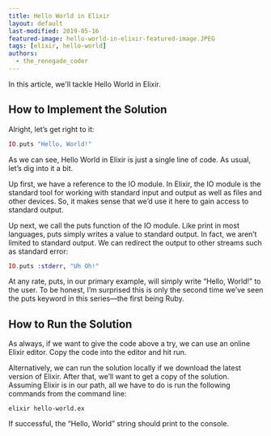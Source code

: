 ```yaml
---
title: Hello World in Elixir
layout: default
last-modified: 2019-05-16
featured-image: hello-world-in-elixir-featured-image.JPEG
tags: [elixir, hello-world]
authors:
  - the_renegade_coder
---
```


In this article, we'll tackle Hello World in Elixir.

## How to Implement the Solution

Alright, let’s get right to it:

```elixir
IO.puts "Hello, World!"
```

As we can see, Hello World in Elixir is just a single line of 
code. As usual, let’s dig into it a bit.

Up first, we have a reference to the IO module. In Elixir, the IO 
module is the standard tool for working with standard input and 
output as well as files and other devices. So, it makes sense that 
we’d use it here to gain access to standard output.

Up next, we call the puts function of the IO module. Like print in 
most languages, puts simply writes a value to standard output. In 
fact, we aren’t limited to standard output. We can redirect the output 
to other streams such as standard error:

```elixir
IO.puts :stderr, "Uh Oh!"
```

At any rate, puts, in our primary example, will simply write “Hello, 
World!” to the user. To be honest, I’m surprised this is only the 
second time we’ve seen the puts keyword in this series—the first being 
Ruby.

## How to Run the Solution

As always, if we want to give the code above a try, we can use an online 
Elixir editor. Copy the code into the editor and hit run.

Alternatively, we can run the solution locally if we download the latest 
version of Elixir. After that, we’ll want to get a copy of the solution. 
Assuming Elixir is in our path, all we have to do is run the following 
commands from the command line:

```shell
elixir hello-world.ex
```

If successful, the “Hello, World” string should print to the console.
